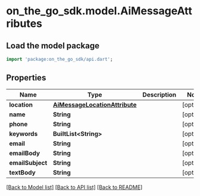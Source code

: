 # on_the_go_sdk.model.AiMessageAttributes

## Load the model package
```dart
import 'package:on_the_go_sdk/api.dart';
```

## Properties
Name | Type | Description | Notes
------------ | ------------- | ------------- | -------------
**location** | [**AiMessageLocationAttribute**](AiMessageLocationAttribute.md) |  | [optional] 
**name** | **String** |  | [optional] 
**phone** | **String** |  | [optional] 
**keywords** | **BuiltList&lt;String&gt;** |  | [optional] 
**email** | **String** |  | [optional] 
**emailBody** | **String** |  | [optional] 
**emailSubject** | **String** |  | [optional] 
**textBody** | **String** |  | [optional] 

[[Back to Model list]](../README.md#documentation-for-models) [[Back to API list]](../README.md#documentation-for-api-endpoints) [[Back to README]](../README.md)


